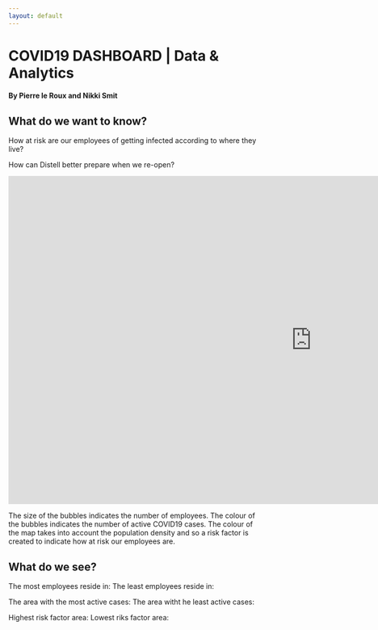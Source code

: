 ```yaml
---
layout: default
---
```

  <style>
    p{
     align=”justify”;
    }
 </style>
 
<h1> 
COVID19 DASHBOARD | Data & Analytics
</h1> 
<h4> By Pierre le Roux and Nikki Smit </h4>

<h2> 
What do we want to know?  <br>
</h2> 

<p>How at risk are our employees of getting infected according to where they live?

How can Distell better prepare when we re-open? <br> </p>


<iframe seamless frameborder="0" src="https://public.tableau.com/views/BrooklynAnalysis-Map/BrooklynStreets?:display_count=y&publish=yes&:origin=viz_share_link:showVizHome=no&:embed=true" width = '1200' height = '650' scrolling='yes' ></iframe> 

<p> 

The size of the bubbles indicates the number of employees.
The colour of the bubbles indicates the number of active COVID19 cases.
The colour of the map takes into account the population density and so a risk factor is created to indicate how at risk our employees are. </br>

</p>




<h2> 
What do we see?  <br>
</h2> 

<p> 
The most employees reside in:
The least employees reside in:

The area with the most active cases:
The area witht he least active cases:

Highest risk factor area:
Lowest riks factor area:

  
</p>




 




